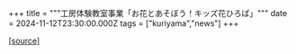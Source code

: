 +++
title = """工房体験教室事業「お花とあそぼう！キッズ花ひろば」"""
date = 2024-11-12T23:30:00.000Z
tags = ["kuriyama","news"]
+++


[[source]](https://www.town.kuriyama.hokkaido.jp/soshiki/55/29501.html)
